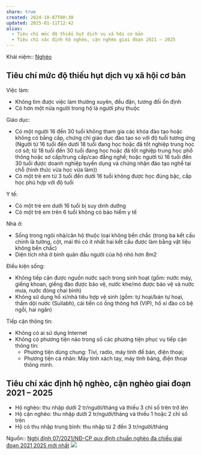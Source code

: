 ```yaml
---
share: true
created: 2024-10-07T00:30
updated: 2025-01-11T12:42
alias:
  - Tiêu chí mức độ thiếu hụt dịch vụ xã hội cơ bản
  - Tiêu chí xác định hộ nghèo, cận nghèo giai đoạn 2021 – 2025
---
```

Khái niệm:: [Nghèo](../../../%CE%9E%20Kh%C3%A1i%20ni%E1%BB%87m/Ngh%C3%A8o.md)
## Tiêu chí mức độ thiếu hụt dịch vụ xã hội cơ bản
Việc làm:
- Không tìm được việc làm thường xuyên, đều đặn, tương đối ổn định
- Có hơn một nửa người trong hộ là người phụ thuộc

Giáo dục:
- Có một người 16 đến 30 tuổi không tham gia các khóa đào tạo hoặc không có bằng cấp, chứng chỉ giáo dục đào tạo so với độ tuổi tương ứng (Người từ 16 tuổi đến dưới 18 tuổi đang học hoặc đã tốt nghiệp trung học cơ sở; từ 18 tuổi đến 30 tuổi đang học hoặc đã tốt nghiệp trung học phổ thông hoặc sơ cấp/trung cấp/cao đẳng nghề; hoặc người từ 16 tuổi đến 30 tuổi được doanh nghiệp tuyển dụng và chứng nhận đào tạo nghề tại chỗ (hình thức vừa học vừa làm))
- Có một trẻ em từ 3 tuổi đến dưới 16 tuổi không được học đúng bậc, cấp học phù hợp với độ tuổi 

Y tế:
- Có một trẻ em dưới 16 tuổi bị suy dinh dưỡng
- Có một trẻ em trên 6 tuổi không có bảo hiểm y tế

Nhà ở:
- Sống trong ngôi nhà/căn hộ thuộc loại không bền chắc (trong ba kết cấu chính là tường, cột, mái thì có ít nhất hai kết cấu được làm bằng vật liệu không bền chắc)
- Diện tích nhà ở bình quân đầu người của hộ nhỏ hơn 8m2

Điều kiện sống:
- Không tiếp cận được nguồn nước sạch trong sinh hoạt (gồm: nước máy, giếng khoan, giếng đào được bảo vệ, nước khe/mó được bảo vệ và nước mưa, nước đóng chai bình)
- Không sử dụng hố xí/nhà tiêu hợp vệ sinh (gồm: tự hoại/bán tự hoại, thấm dội nước (Suilabh), cải tiến có ống thông hơi (VIP), hố xí đào có bệ ngồi, hai ngăn) 

Tiếp cận thông tin:
- Không có ai sử dụng Internet
- Không có phương tiện nào trong số các phương tiện phục vụ tiếp cận thông tin:
  - Phương tiện dùng chung: Tivi, radio, máy tính để bàn, điện thoại;
  - Phương tiện cá nhân: Máy tính xách tay, máy tính bảng, điện thoại thông minh. 

## Tiêu chí xác định hộ nghèo, cận nghèo giai đoạn 2021 – 2025
- Hộ nghèo: thu nhập dưới 2 tr/người/tháng và thiếu 3 chỉ số trên trở lên 
- Hộ cận nghèo: thu nhập dưới 2 tr/người/tháng và thiếu 1 hoặc 2 chỉ số trên 
- Hộ có thu nhập trung bình: thu nhập từ 2 đến 3 tr/người/tháng

Nguồn:: [Nghị định 07/2021/NĐ-CP quy định chuẩn nghèo đa chiều giai đoạn 2021 2025 mới nhất](https://thuvienphapluat.vn/van-ban/Van-hoa-Xa-hoi/Nghi-dinh-07-2021-ND-CP-quy-dinh-chuan-ngheo-da-chieu-giai-doan-2021-2025-463908.aspx)
![](https://www.gso.gov.vn/wp-content/uploads/2024/04/image004-1.png) 